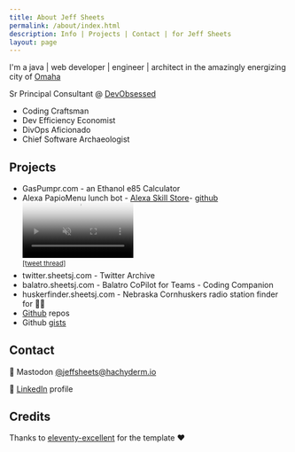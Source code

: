 ```yaml
---
title: About Jeff Sheets
permalink: /about/index.html
description: Info | Projects | Contact | for Jeff Sheets
layout: page
---
```


I'm a java | web developer | engineer | architect in the amazingly energizing city of [Omaha](https://goo.gl/TT7Mp)

Sr Principal Consultant @ [DevObsessed](https://www.devobsessed.com)

- Coding Craftsman
- Dev Efficiency Economist
- DivOps Aficionado
- Chief Software Archaeologist

## Projects

- GasPumpr.com - an Ethanol e85 Calculator
- Alexa PapioMenu lunch bot - [Alexa Skill Store](https://www.amazon.com/Jeff-Sheets-Papio-Menu-Lunch/dp/B08ZNJ2FQY/)- [github](https://github.com/jeffsheets/alexa-papio-lunch-menu)  
<video muted="" controls="" src="https://twitter.sheetsj.com/video/1374171248813608968.mp4" poster="https://twitter.sheetsj.com/img/x_mMyvEl7z.jpeg" width="200"></video>  
<sup>[[tweet thread]](https://twitter.sheetsj.com/1374171248813608968/)</sup>
- twitter.sheetsj.com - Twitter Archive
- balatro.sheetsj.com - Balatro CoPilot for Teams - Coding Companion
- huskerfinder.sheetsj.com - Nebraska Cornhuskers radio station finder for 🏈🏐
- [Github](https://github.com/jeffsheets) repos
- Github [gists](https://gist.github.com/jeffsheets/)

## Contact

🐘 Mastodon [@jeffsheets@hachyderm.io](https://hachyderm.io/@jeffsheets)

🔗 [LinkedIn](https://www.linkedin.com/in/jeffsheets/) profile

## Credits

Thanks to [eleventy-excellent](https://github.com/madrilene/eleventy-excellent) for the template ❤️
